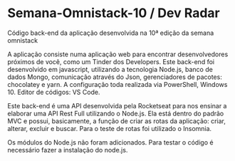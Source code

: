 # Semana-Omnistack-10 / Dev Radar
Código back-end da aplicação desenvolvida na 10ª edição da semana omnistack

A aplicação consiste numa aplicação web para encontrar desenvolvedores próximos de você, como um Tinder dos Developers.
Este back-end foi desenvolvido em javascript, utilizando a tecnologia Node.js, banco de dados Mongo, comunicação através do Json, gerenciadores de pacotes: chocolatey e yarn. A configuração toda realizada via PowerShell, Windows 10. Editor de códigos: VS Code.

Este back-end é uma API desenvolvida pela Rocketseat para nos ensinar a elaborar uma API Rest Full utilizando o Node.js. Ela está dentro do padrão MVC e possui, basicamente, a função de criar as rotas da aplicação: criar, alterar, excluir e buscar. Para o teste de rotas foi utilizado o Insomnia.

Os módulos do Node.js não foram adicionados. Para testar o código é necessário fazer a instalação do node.js.
